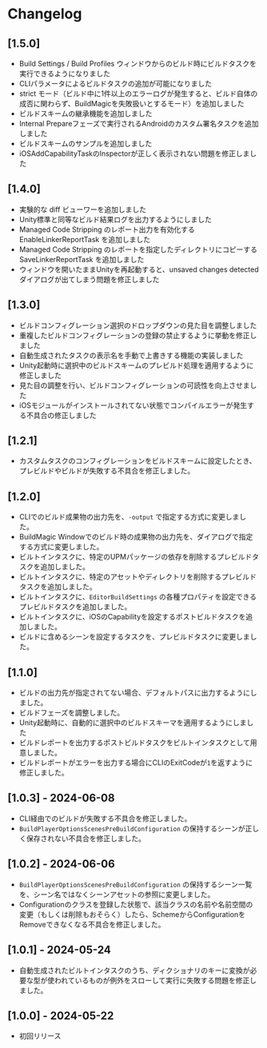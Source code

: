 # Changelog

## [1.5.0]

- Build Settings / Build Profiles ウィンドウからのビルド時にビルドタスクを実行できるようになりました
- CLIパラメータによるビルドタスクの追加が可能になりました
- strict モード（ビルド中に1件以上のエラーログが発生すると、ビルド自体の成否に関わらず、BuildMagicを失敗扱いとするモード）を追加しました
- ビルドスキームの継承機能を追加しました
- Internal Prepareフェーズで実行されるAndroidのカスタム署名タスクを追加しました
- ビルドスキームのサンプルを追加しました
- iOSAddCapabilityTaskのInspectorが正しく表示されない問題を修正しました

## [1.4.0]

- 実験的な diff ビューワーを追加しました
- Unity標準と同等なビルド結果ログを出力するようにしました
- Managed Code Stripping のレポート出力を有効化する EnableLinkerReportTask を追加しました
- Managed Code Stripping のレポートを指定したディレクトリにコピーする SaveLinkerReportTask を追加しました
- ウィンドウを開いたままUnityを再起動すると、unsaved changes detected ダイアログが出てしまう問題を修正しました

## [1.3.0]

- ビルドコンフィグレーション選択のドロップダウンの見た目を調整しました
- 重複したビルドコンフィグレーションの登録の禁止するように挙動を修正しました
- 自動生成されたタスクの表示名を手動で上書きする機能の実装しました
- Unity起動時に選択中のビルドスキームのプレビルド処理を適用するように修正しました
- 見た目の調整を行い、ビルドコンフィグレーションの可読性を向上させました
- iOSモジュールがインストールされてない状態でコンパイルエラーが発生する不具合の修正しました

## [1.2.1]

- カスタムタスクのコンフィグレーションをビルドスキームに設定したとき、プレビルドやビルドが失敗する不具合を修正しました。

## [1.2.0]

- CLIでのビルド成果物の出力先を、`-output` で指定する方式に変更しました。
- BuildMagic Windowでのビルド時の成果物の出力先を、ダイアログで指定する方式に変更しました。
- ビルトインタスクに、特定のUPMパッケージの依存を削除するプレビルドタスクを追加しました。
- ビルトインタスクに、特定のアセットやディレクトリを削除するプレビルドタスクを追加しました。
- ビルトインタスクに、`EditorBuildSettings` の各種プロパティを設定できるプレビルドタスクを追加しました。
- ビルトインタスクに、iOSのCapabilityを設定するポストビルドタスクを追加しました。
- ビルドに含めるシーンを設定するタスクを、プレビルドタスクに変更しました。

## [1.1.0]

- ビルドの出力先が指定されてない場合、デフォルトパスに出力するようにしました。
- ビルドフェーズを調整しました。
- Unity起動時に、自動的に選択中のビルドスキーマを適用するようにしました
- ビルドレポートを出力するポストビルドタスクをビルトインタスクとして用意しました。
- ビルドレポートがエラーを出力する場合にCLIのExitCodeが`1`を返すように修正しました。

## [1.0.3] - 2024-06-08

- CLI経由でのビルドが失敗する不具合を修正しました。
- `BuildPlayerOptionsScenesPreBuildConfiguration` の保持するシーンが正しく保存されない不具合を修正しました。

## [1.0.2] - 2024-06-06

- `BuildPlayerOptionsScenesPreBuildConfiguration` の保持するシーン一覧を、シーン名ではなくシーンアセットの参照に変更しました。
- Configurationのクラスを登録した状態で、該当クラスの名前や名前空間の変更（もしくは削除もおそらく）したら、SchemeからConfigurationをRemoveできなくなる不具合を修正しました。

## [1.0.1] - 2024-05-24

- 自動生成されたビルトインタスクのうち、ディクショナリのキーに変換が必要な型が使われているものが例外をスローして実行に失敗する問題を修正しました。

## [1.0.0] - 2024-05-22

- 初回リリース
